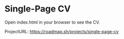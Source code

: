 # Single-Page CV

Open index.html in your browser to see the CV.

ProjectURL: https://roadmap.sh/projects/single-page-cv
